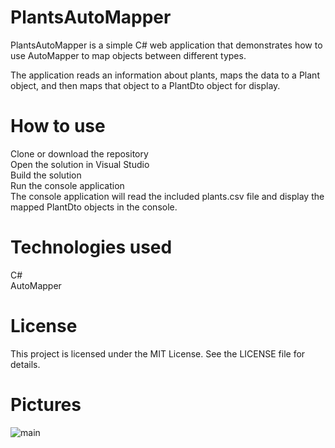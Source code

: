 # PlantsAutoMapper

PlantsAutoMapper is a simple C# web application that demonstrates how to use AutoMapper to map objects between different types.

The application reads an information about plants, maps the data to a Plant object, and then maps that object to a PlantDto object for display.

# How to use
Clone or download the repository <br>
Open the solution in Visual Studio <br>
Build the solution <br>
Run the console application <br>
The console application will read the included plants.csv file and display the mapped PlantDto objects in the console. <br>

# Technologies used
C# <br>
AutoMapper <br>

# License
This project is licensed under the MIT License. See the LICENSE file for details.

# Pictures
![main](https://user-images.githubusercontent.com/110688067/226722361-057f441e-9640-4d03-b328-8ad5095a7bc5.png)
